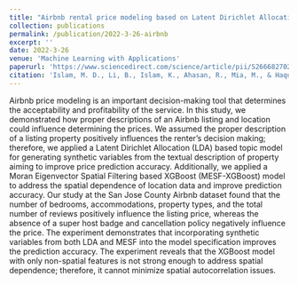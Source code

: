 ```yaml
---
title: "Airbnb rental price modeling based on Latent Dirichlet Allocation and MESF-XGBoost composite model"
collection: publications
permalink: /publication/2022-3-26-airbnb
excerpt: ''
date: 2022-3-26
venue: 'Machine Learning with Applications'
paperurl: 'https://www.sciencedirect.com/science/article/pii/S2666827021001043'
citation: 'Islam, M. D., Li, B., Islam, K., Ahasan, R., Mia, M., & Haque, M. (2022). &quot;Airbnb rental price modeling based on Latent Dirichlet Allocation and MESF-XGBoost composite model.&quot; <i>Machine Learning With Applications</i>.'
---
```

Airbnb price modeling is an important decision-making tool that determines the acceptability and profitability of the service. In this study, we demonstrated how proper descriptions of an Airbnb listing and location could influence determining the prices. We assumed the proper description of a listing property positively influences the renter’s decision making; therefore, we applied a Latent Dirichlet Allocation (LDA) based topic model for generating synthetic variables from the textual description of property aiming to improve price prediction accuracy. Additionally, we applied a Moran Eigenvector Spatial Filtering based XGBoost (MESF-XGBoost) model to address the spatial dependence of location data and improve prediction accuracy. Our study at the San Jose County Airbnb dataset found that the number of bedrooms, accommodations, property types, and the total number of reviews positively influence the listing price, whereas the absence of a super host badge and cancellation policy negatively influence the price. The experiment demonstrates that incorporating synthetic variables from both LDA and MESF into the model specification improves the prediction accuracy. The experiment reveals that the XGBoost model with only non-spatial features is not strong enough to address spatial dependence; therefore, it cannot minimize spatial autocorrelation issues.
